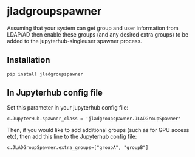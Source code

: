 # jladgroupspawner

Assuming that your system can get group and user information from LDAP/AD then enable these groups (and any desired extra groups) to be added to the jupyterhub-singleuser spawner process.

## Installation

`pip install jladgroupspawner`

## In Jupyterhub config file

Set this parameter in your jupyterhub config file:

`c.JupyterHub.spawner_class = 'jladgroupspawner.JLADGroupSpawner'`

Then, if you would like to add additional groups (such as for GPU access etc), then add this line to the Jupyterhub config file:

`c.JLADGroupSpawner.extra_groups=["groupA", "groupB"]`
